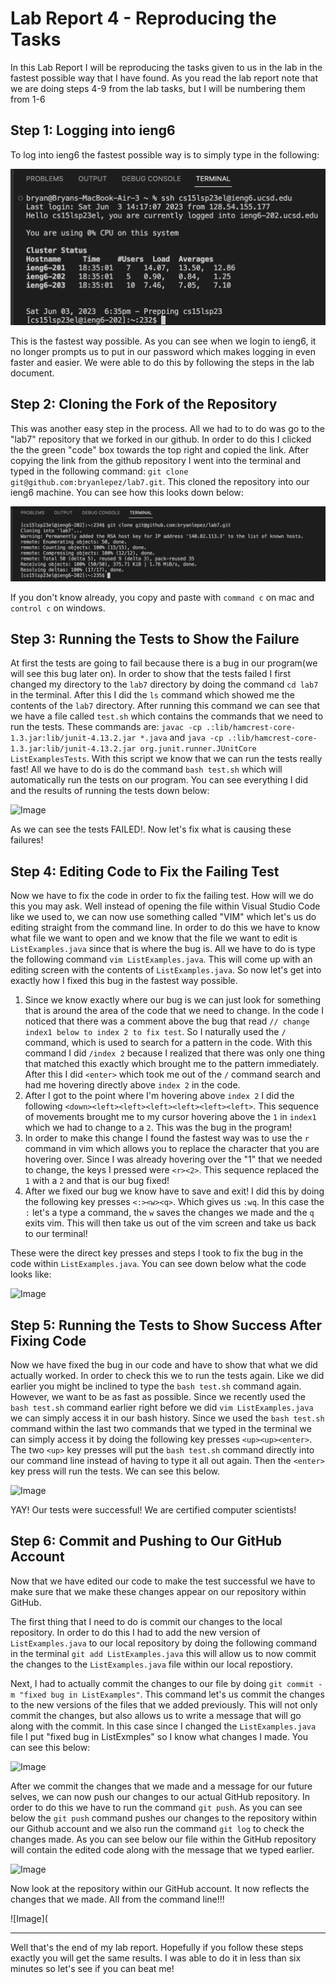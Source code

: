 # Lab Report 4 - Reproducing the Tasks
In this Lab Report I will be reproducing the tasks given to us in the lab in the fastest possible way that I have found. As you read the lab
report note that we are doing steps 4-9 from the lab tasks, but I will be numbering them from 1-6

## Step 1: Logging into ieng6
To log into ieng6 the fastest possible way is to simply type in the following:

![Image](loginEng6.png)

This is the fastest way possible. As you can see when we login to ieng6, it no longer prompts us to put in our password which makes logging in even 
faster and easier. We were able to do this by following the steps in the lab document.

## Step 2: Cloning the Fork of the Repository
This was another easy step in the process. All we had to to do was go to the "lab7" repository that we forked in our github. In order to do
this I clicked the the green "code" box towards the top right and copied the link. After copying the link from the github repository I went
into the terminal and typed in the following command: ```git clone git@github.com:bryanlepez/lab7.git```. This cloned the repository into our ieng6 machine. You can see how this looks down below:

![Image](gitcloning.png)

If you don't know already, you copy and paste with ```command c``` on mac and ```control c``` on windows.

## Step 3: Running the Tests to Show the Failure
At first the tests are going to fail because there is a bug in our program(we will see this bug later on). In order to show that the tests failed I first changed my directory to the ```lab7``` directory by doing the command ```cd lab7``` in the terminal. After this I did the ```ls``` command which showed me the contents of the ```lab7``` directory. After running this command we can see that we have a file called ```test.sh``` which contains the commands that we need to run the tests. These commands are:
```javac -cp .:lib/hamcrest-core-1.3.jar:lib/junit-4.13.2.jar *.java``` and ```java -cp .:lib/hamcrest-core-1.3.jar:lib/junit-4.13.2.jar org.junit.runner.JUnitCore ListExamplesTests```.
With this script we know that we can run the tests really fast! All we have to do is do the command ```bash test.sh``` which will automatically run the tests on our program. You can see everything I did and the results of running the tests down below:

![Image](runTestFail.png)

As we can see the tests FAILED!. Now let's fix what is causing these failures!

## Step 4: Editing Code to Fix the Failing Test

Now we have to fix the code in order to fix the failing test. How will we do this you may ask. Well instead of opening the file within Visual Studio Code like we used to, we can now use something called "VIM" which let's us do editing straight from the command line. In order to do this we have to know what file we want to open and we know that the file we want to edit is ```ListExamples.java``` since that is where the bug is. All we have to do is type the following command ```vim ListExamples.java```. This will come up with an editing screen with the contents of ```ListExamples.java```. So now let's get into exactly how I fixed this bug in the fastest way possible.

1. Since we know exactly where our bug is we can just look for something that is around the area of the code that we need to change. In the code I noticed that there was a comment above the bug that read ```// change index1 below to index 2 to fix test```. So I naturally used the ```/``` command, which is used to search for a pattern in the code. With this command I did ```/index 2``` because I realized that there was only one thing that matched this exactly which brought me to the pattern immediately. After this I did ```<enter>``` which took me out of the ```/``` command search and had me hovering directly above ```index 2``` in the code.
2. After I got to the point where I'm hovering above ```index 2``` I did the following ```<down><left><left><left><left><left><left>```. This sequence of movements brought me to my cursor hovering above the ```1``` in ```index1``` which we had to change to a ```2```. This was the bug in the program!
3. In order to make this change I found the fastest way was to use the ```r``` command in vim which allows you to replace the character that you are hovering over. Since I was already hovering over the "1" that we needed to change, the keys I pressed were ```<r><2>```. This sequence replaced the ```1``` with a ```2``` and that is our bug fixed!
4. After we fixed our bug we know have to save and exit! I did this by doing the following key presses ```<:><w><q>```. Which gives us ```:wq```. In this case the ```:``` let's a type a command, the ```w``` saves the changes we made and the ```q``` exits vim. This will then take us out of the vim screen and take us back to our terminal!

These were the direct key presses and steps I took to fix the bug in the code within ```ListExamples.java```. 
You can see down below what the code looks like:

![Image](fixerror.png)

## Step 5: Running the Tests to Show Success After Fixing Code
Now we have fixed the bug in our code and have to show that what we did actually worked. In order to check this we to run the tests again. Like we did earlier you might be inclined to type the ```bash test.sh``` command again. However, we want to be as fast as possible. Since we recently used the ```bash test.sh``` command earlier right before we did ```vim ListExamples.java``` we can simply access it in our bash history. Since we used the ```bash test.sh``` command within the last two commands that we typed in the terminal we can simply access it by doing the following key presses ```<up><up><enter>```. The two ```<up>``` key presses will put the ```bash test.sh``` command directly into our command line instead of having to type it all out again. Then the ```<enter>``` key press will run the tests. We can see this below.

![Image](runTestSuccess)

YAY! Our tests were successful! We are certified computer scientists!

## Step 6: Commit and Pushing to Our GitHub Account
Now that we have edited our code to make the test successful we have to make sure that we make these changes appear on our repository within GitHub. 

The first thing that I need to do is commit our changes to the local repository. In order to do this I had to add the new version of ```ListExamples.java``` to our local repository by doing the following command in the terminal ```git add ListExamples.java``` this will allow us to now commit the changes to the ```ListExamples.java``` file within our local repostiory.

Next, I had to actually commit the changes to our file by doing ```git commit -m "fixed bug in ListExamples"```. This command let's us commit the changes to the new versions of the files that we added previously. This will not only commit the changes, but also allows us to write a message that will go along with the commit. In this case since I changed the ```ListExamples.java``` file I put "fixed bug in ListExmples" so I know what changes I made. You can see this below:

![Image](gitcommit.png)

After we commit the changes that we made and a message for our future selves, we can now push our changes to our actual GitHub repository. In order to do this we have to run the command ```git push```. As you can see below the ```git push``` command pushes our changes to the repository within our Github account and we also run the command ```git log``` to check the changes made. As you can see below our file within the GitHub repository will contain the edited code along with the message that we typed earlier.

![Image](gitpush.png)

Now look at the repository within our GitHub account. It now reflects the changes that we made. All from the command line!!!

![Image](


---
Well that's the end of my lab report. Hopefully if you follow these steps exactly you will get the same results. I was able to do it in less than six minutes so let's see if you can beat me!



